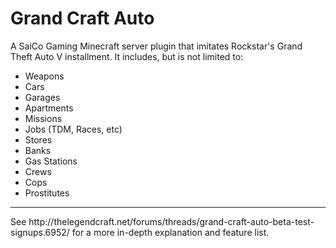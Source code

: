 <h1><b>Grand Craft Auto</b></h1>

A SaiCo Gaming Minecraft server plugin that imitates Rockstar's Grand Theft Auto V installment. It includes, but is not limited to:
   - Weapons
   - Cars
   - Garages
   - Apartments
   - Missions
   - Jobs (TDM, Races, etc)
   - Stores
   - Banks
   - Gas Stations
   - Crews
   - Cops
   - Prostitutes

<hr>
See http://thelegendcraft.net/forums/threads/grand-craft-auto-beta-test-signups.6952/ for a more in-depth explanation and feature list.
